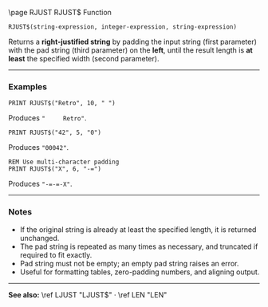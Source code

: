 \page RJUST RJUST$ Function

```basic
RJUST$(string-expression, integer-expression, string-expression)
```

Returns a **right-justified string** by padding the input string (first parameter) with the pad string (third parameter) on the **left**, until the result length is **at least** the specified width (second parameter).

---

### Examples

```basic
PRINT RJUST$("Retro", 10, " ")
```

Produces `"     Retro"`.

```basic
PRINT RJUST$("42", 5, "0")
```

Produces `"00042"`.

```basic
REM Use multi-character padding
PRINT RJUST$("X", 6, "-=")
```

Produces `"-=-=-X"`.

---

### Notes

* If the original string is already at least the specified length, it is returned unchanged.
* The pad string is repeated as many times as necessary, and truncated if required to fit exactly.
* Pad string must not be empty; an empty pad string raises an error.
* Useful for formatting tables, zero-padding numbers, and aligning output.

---

**See also:**
\ref LJUST "LJUST\$" · \ref LEN "LEN"
